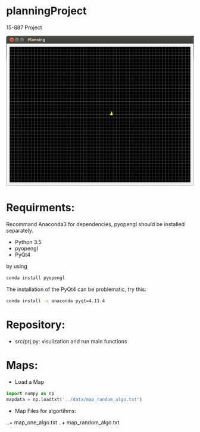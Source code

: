 # planningProject
15-887 Project

![GitHub Logo](https://github.com/donnydcy/planningProject/blob/master/example/planning.png)


# Requirments:
Recommand Anaconda3 for dependencies, pyopengl should be installed separately.

* Python 3.5
* pyopengl
* PyQt4

by using 
```bash
conda install pyopengl
```

The installation of the PyQt4 can be problematic, try this:
```bash
conda install -c anaconda pyqt=4.11.4
```

# Repository:
* src/prj.py:
	visulization and run main functions

# Maps:
* Load a Map
```python
import numpy as np
mapdata = np.loadtxt('../data/map_random_algo.txt')
```
* Map Files for algortihms:

..+ map_one_algo.txt
..+ map_random_algo.txt
